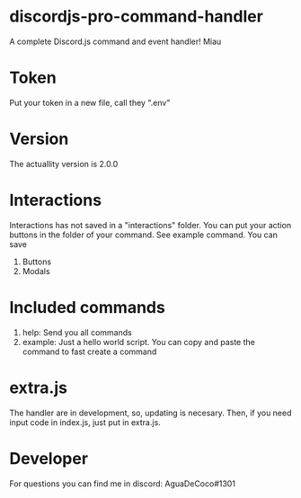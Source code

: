 # discordjs-pro-command-handler
A complete Discord.js command and event handler! Miau

# Token
Put your token in a new file, call they ".env"

# Version
The actuallity version is 2.0.0

# Interactions
Interactions has not saved in a "interactions" folder. You can put your action buttons in the folder of your command. See example command. 
You can save
1. Buttons
2. Modals

# Included commands
1. help: Send you all commands
2. example: Just a hello world script. You can copy and paste the command to fast create a command

# extra.js
The handler are in development, so, updating is necesary. Then, if you need input code in index.js, just put in extra.js.

# Developer
For questions you can find me in discord: AguaDeCoco#1301
